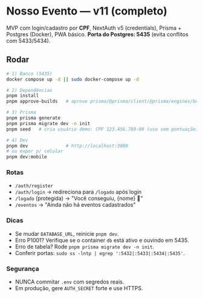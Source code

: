 # Nosso Evento — v11 (completo)

MVP com login/cadastro por **CPF**, NextAuth v5 (credentials), Prisma + Postgres (Docker), PWA básico.
**Porta do Postgres: 5435** (evita conflitos com 5433/5434).

## Rodar

```bash
# 1) Banco (5435)
docker compose up -d || sudo docker-compose up -d

# 2) Dependências
pnpm install
pnpm approve-builds   # aprove prisma/@prisma/client/@prisma/engines/bcrypt

# 3) Prisma
pnpm prisma generate
pnpm prisma migrate dev -n init
pnpm seed   # cria usuário demo: CPF 123.456.789-09 (use sem pontuação) / senha: senha123

# 4) Dev
pnpm dev              # http://localhost:3000
# ou expor p/ celular
pnpm dev:mobile
```

### Rotas
- `/auth/register`
- `/auth/login` → redireciona para `/logado` após login
- `/logado` (protegida) → "Você conseguiu, {nome} 🎉"
- `/eventos` → "Ainda não há eventos cadastrados"

### Dicas
- Se mudar `DATABASE_URL`, reinicie `pnpm dev`.
- Erro P1001? Verifique se o container `db` está ativo e ouvindo em 5435.
- Erro de tabela? Rode `pnpm prisma migrate dev -n init`.
- Conferir portas: `sudo ss -lntp | egrep ':5432|:5433|:5434|:5435'`.

### Segurança
- NUNCA commitar `.env` com segredos reais.
- Em produção, gere `AUTH_SECRET` forte e use HTTPS.

